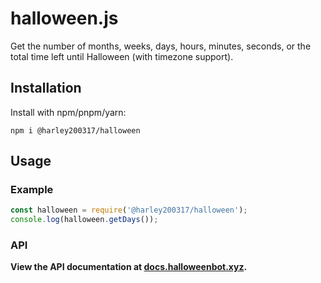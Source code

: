 # halloween.js

Get the number of months, weeks, days, hours, minutes, seconds, or the total time left until Halloween (with timezone support).

## Installation

Install with npm/pnpm/yarn:

`npm i @harley200317/halloween`

## Usage

### Example

```js
const halloween = require('@harley200317/halloween');
console.log(halloween.getDays());
```

### API

**View the API documentation at [docs.halloweenbot.xyz](https://docs.halloweenbot.xyz/).**
